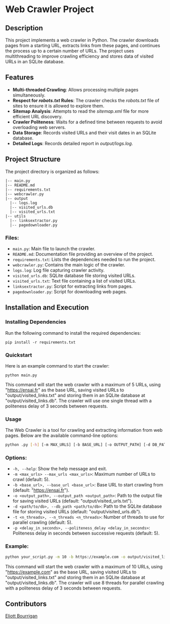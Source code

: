 # Web Crawler Project

## Description
This project implements a web crawler in Python. The crawler downloads pages from a starting URL, extracts links from these pages, and continues the process up to a certain number of URLs. The project uses multithreading to improve crawling efficiency and stores data of visited URLs in an SQLite database.

## Features
- **Multi-threaded Crawling**: Allows processing multiple pages simultaneously.
- **Respect for _robots.txt_ Rules**: The crawler checks the _robots.txt_ file of sites to ensure it is allowed to explore them.
- **Sitemap Analysis**: Attempts to read the _sitemap.xml_ file for more efficient URL discovery.
- **Crawler Politeness**: Waits for a defined time between requests to avoid overloading web servers.
- **Data Storage**: Records visited URLs and their visit dates in an SQLite database.
- **Detailed Logs**: Records detailed report in _output/logs.log_.

## Project Structure
The project directory is organized as follows:

```
|-- main.py
|-- README.md
|-- requirements.txt
|-- webcrawler.py
|-- output
  |-- logs.log
  |-- visited_urls.db
  |-- visited_urls.txt
|-- utils
  |-- linksextractor.py
  |-- pagedownloader.py
```

### Files:

- `main.py`: Main file to launch the crawler.
- `README.md`: Documentation file providing an overview of the project.
- `requirements.txt`: Lists the dependencies needed to run the project.
- `webcrawler.py`: Contains the main logic of the crawler.
- `logs.log`: Log file capturing crawler activity.
- `visited_urls.db`: SQLite database file storing visited URLs.
- `visited_urls.txt`: Text file containing a list of visited URLs.
- `linksextractor.py`: Script for extracting links from pages.
- `pagedownloader.py`: Script for downloading web pages.

## Installation and Execution

### Installing Dependencies
Run the following command to install the required dependencies:
```
pip install -r requirements.txt
```

### Quickstart
Here is an example command to start the crawler:

```
python main.py
```

This command will start the web crawler with a maximum of 5 URLs, using "https://ensai.fr" as the base URL, saving visited URLs to "output/visited_links.txt" and storing them in an SQLite database at "output/visited_links.db". The crawler will use one single thread with a politeness delay of 3 seconds between requests.

### Usage
The Web Crawler is a tool for crawling and extracting information from web pages. Below are the available command-line options:

```bash
python .py [-h] [-m MAX_URLS] [-b BASE_URL] [-o OUTPUT_PATH] [-d DB_PATH] [-t N_THREADS] [-p POLITENESS_DELAY]

```

### Options:
- `-h, --help`: Show the help message and exit.
- `-m <max_urls> --max_urls <max_urls>`: Maximum number of URLs to crawl (default: 5).
- `-b <base_url>, --base_url <base_url>`: Base URL to start crawling from (default: "https://ensai.fr").
- `-o <output_path>, --output_path <output_path>`: Path to the output file for saving visited URLs (default: "output/visited_urls.txt").
- `-d <path/to/db>, --db_path <path/to/db>`: Path to the SQLite database file for storing visited URLs (default: "output/visited_urls.db").
- `-t <n_threads>, --n_threads <n_threads>`: Number of threads to use for parallel crawling (default: 5).
- `-p <delay_in_seconds>, --politeness_delay <delay_in_seconds>`: Politeness delay in seconds between successive requests (default: 5).

### Example:

```bash
python your_script.py -m 10 -b https://example.com -o output/visited_links.txt -d output/visited_links.db -t 8 -p 3
```

This command will start the web crawler with a maximum of 10 URLs, using "https://example.com" as the base URL, saving visited URLs to "output/visited_links.txt" and storing them in an SQLite database at "output/visited_links.db". The crawler will use 8 threads for parallel crawling with a politeness delay of 3 seconds between requests.

## Contributors

[Eliott Bourrigan](https://github.com/eliottbourrigan/)